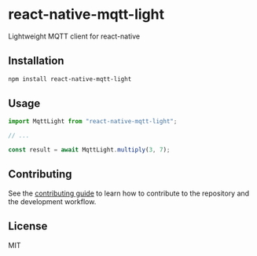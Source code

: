 # react-native-mqtt-light

Lightweight MQTT client for react-native

## Installation

```sh
npm install react-native-mqtt-light
```

## Usage

```js
import MqttLight from "react-native-mqtt-light";

// ...

const result = await MqttLight.multiply(3, 7);
```

## Contributing

See the [contributing guide](CONTRIBUTING.md) to learn how to contribute to the repository and the development workflow.

## License

MIT
